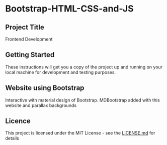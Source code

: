 # Bootstrap-HTML-CSS-and-JS
<h2>Project Title</h2>
    <p>Frontend Development</p>

<h2>Getting Started</h2>
    <p>These instructions will get you a copy of the project up and running on your local machine for development and testing purposes.</p>
    
    
<h2>Website using Bootstrap</h2>
    <p>Interactive with material design of Bootstrap. MDBootstrap added with this website and parallax backgrounds</p>
    
    
<h2>Licence</h2>
    <p>This project is licensed under the MIT License - see the <a href="https://github.com/kousic17/Bootstrap-HTML-CSS-and-JS/blob/master/LICENSE">LICENSE.md</a> for details</p>
